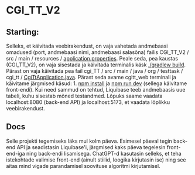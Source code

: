 # CGI_TT_V2

## Starting:

Selleks, et käivitada veebirakendust, on vaja vahetada andmebaasi omadused (port, andmebaasi nimi, andmebaasi salasõna) failis CGI_TT_V2 / src / main / resources / <ins>application.properties</ins>. Peale seda, pea kaustas (CGI_TT_V2), on vaja sisestada ja käivitada terminalis käsk <ins>./gradlew build</ins>. Pärast on vaja käivitada pea fail cgi_TT / src / main / java / org / testtask / cgi_tt / <ins>CgiTtApplication.java</ins>. Pärast seda avame cgitt_web terminali ja käivitame järgmised käsud: 1. <ins>npm install</ins> ja <ins>npm run dev</ins> (sellega käivitame front-endi). Kui need sammud on tehtud, Liquibase teeb andmebaasis uue tabeli, kuhu sisestab mõned testandmed. Lõpuks saame vaadata localhost:8080 (back-end API) ja localhost:5173, et vaadata lõplikku veebirakendust.

## Docs
Selle projekti tegemiseks läks mul kolm päeva. Esimesel päeval tegin back-end API ja seadistasin Liquibase'i, järgmised kaks päeva tegelesin front-end-iga ning back-endi lisamisega.
ChatGPT-d kasutasin selleks, et teha istekohtade valimise front-end (ainult stiilid, loogika kirjutasin ise) ning see aitas mind vigade parandamisel soovituse algoritmi kirjutamisel.
